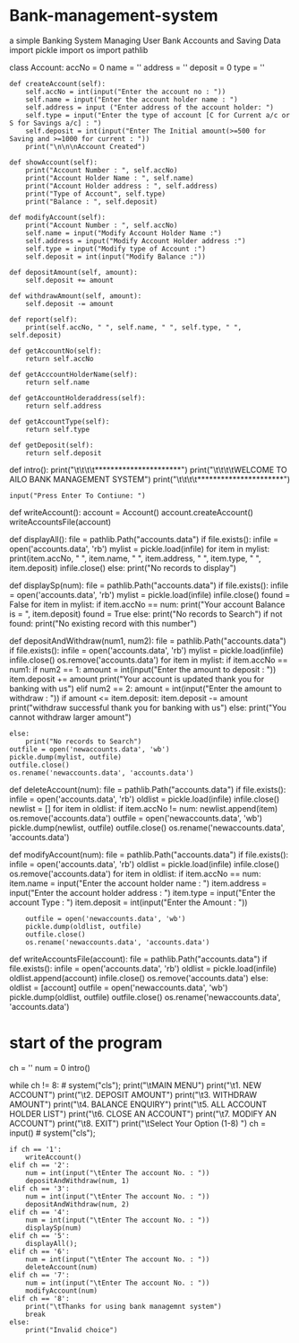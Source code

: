 # Bank-management-system
a simple Banking System Managing User Bank Accounts and Saving Data
import pickle
import os
import pathlib


class Account:
    accNo = 0
    name = ''
    address = ''
    deposit = 0
    type = ''

    def createAccount(self):
        self.accNo = int(input("Enter the account no : "))
        self.name = input("Enter the account holder name : ")
        self.address = input ("Enter address of the account holder: ")
        self.type = input("Enter the type of account [C for Current a/c or S for Savings a/c] : ")
        self.deposit = int(input("Enter The Initial amount(>=500 for Saving and >=1000 for current : "))
        print("\n\n\nAccount Created")

    def showAccount(self):
        print("Account Number : ", self.accNo)
        print("Account Holder Name : ", self.name)
        print("Account Holder address : ", self.address)
        print("Type of Account", self.type)
        print("Balance : ", self.deposit)

    def modifyAccount(self):
        print("Account Number : ", self.accNo)
        self.name = input("Modify Account Holder Name :")
        self.address = input("Modify Account Holder address :")
        self.type = input("Modify type of Account :")
        self.deposit = int(input("Modify Balance :"))

    def depositAmount(self, amount):
        self.deposit += amount

    def withdrawAmount(self, amount):
        self.deposit -= amount

    def report(self):
        print(self.accNo, " ", self.name, " ", self.type, " ", self.deposit)

    def getAccountNo(self):
        return self.accNo

    def getAcccountHolderName(self):
        return self.name

    def getAccountHolderaddress(self):
        return self.address

    def getAccountType(self):
        return self.type

    def getDeposit(self):
        return self.deposit


def intro():
    print("\t\t\t\t**********************")
    print("\t\t\t\tWELCOME TO AILO BANK MANAGEMENT SYSTEM")
    print("\t\t\t\t**********************")

    input("Press Enter To Contiune: ")


def writeAccount():
    account = Account()
    account.createAccount()
    writeAccountsFile(account)


def displayAll():
    file = pathlib.Path("accounts.data")
    if file.exists():
        infile = open('accounts.data', 'rb')
        mylist = pickle.load(infile)
        for item in mylist:
            print(item.accNo, " ", item.name, " ", item.address, " ", item.type, " ", item.deposit)
        infile.close()
    else:
        print("No records to display")


def displaySp(num):
    file = pathlib.Path("accounts.data")
    if file.exists():
        infile = open('accounts.data', 'rb')
        mylist = pickle.load(infile)
        infile.close()
        found = False
        for item in mylist:
            if item.accNo == num:
                print("Your account Balance is = ", item.deposit)
                found = True
    else:
        print("No records to Search")
    if not found:
        print("No existing record with this number")


def depositAndWithdraw(num1, num2):
    file = pathlib.Path("accounts.data")
    if file.exists():
        infile = open('accounts.data', 'rb')
        mylist = pickle.load(infile)
        infile.close()
        os.remove('accounts.data')
        for item in mylist:
            if item.accNo == num1:
                if num2 == 1:
                    amount = int(input("Enter the amount to deposit : "))
                    item.deposit += amount
                    print("Your account is updated thank you for banking with us")
                elif num2 == 2:
                    amount = int(input("Enter the amount to withdraw : "))
                    if amount <= item.deposit:
                        item.deposit -= amount
                        print("withdraw successful thank you for banking with us")
                    else:
                        print("You cannot withdraw larger amount")

    else:
        print("No records to Search")
    outfile = open('newaccounts.data', 'wb')
    pickle.dump(mylist, outfile)
    outfile.close()
    os.rename('newaccounts.data', 'accounts.data')


def deleteAccount(num):
    file = pathlib.Path("accounts.data")
    if file.exists():
        infile = open('accounts.data', 'rb')
        oldlist = pickle.load(infile)
        infile.close()
        newlist = []
        for item in oldlist:
            if item.accNo != num:
                newlist.append(item)
        os.remove('accounts.data')
        outfile = open('newaccounts.data', 'wb')
        pickle.dump(newlist, outfile)
        outfile.close()
        os.rename('newaccounts.data', 'accounts.data')


def modifyAccount(num):
    file = pathlib.Path("accounts.data")
    if file.exists():
        infile = open('accounts.data', 'rb')
        oldlist = pickle.load(infile)
        infile.close()
        os.remove('accounts.data')
        for item in oldlist:
            if item.accNo == num:
                item.name = input("Enter the account holder name : ")
                item.address = input("Enter the account holder address : ")
                item.type = input("Enter the account Type : ")
                item.deposit = int(input("Enter the Amount : "))

        outfile = open('newaccounts.data', 'wb')
        pickle.dump(oldlist, outfile)
        outfile.close()
        os.rename('newaccounts.data', 'accounts.data')


def writeAccountsFile(account):
    file = pathlib.Path("accounts.data")
    if file.exists():
        infile = open('accounts.data', 'rb')
        oldlist = pickle.load(infile)
        oldlist.append(account)
        infile.close()
        os.remove('accounts.data')
    else:
        oldlist = [account]
    outfile = open('newaccounts.data', 'wb')
    pickle.dump(oldlist, outfile)
    outfile.close()
    os.rename('newaccounts.data', 'accounts.data')


# start of the program
ch = ''
num = 0
intro()

while ch != 8:
    # system("cls");
    print("\tMAIN MENU")
    print("\t1. NEW ACCOUNT")
    print("\t2. DEPOSIT AMOUNT")
    print("\t3. WITHDRAW AMOUNT")
    print("\t4. BALANCE ENQUIRY")
    print("\t5. ALL ACCOUNT HOLDER LIST")
    print("\t6. CLOSE AN ACCOUNT")
    print("\t7. MODIFY AN ACCOUNT")
    print("\t8. EXIT")
    print("\tSelect Your Option (1-8) ")
    ch = input()
    # system("cls");

    if ch == '1':
        writeAccount()
    elif ch == '2':
        num = int(input("\tEnter The account No. : "))
        depositAndWithdraw(num, 1)
    elif ch == '3':
        num = int(input("\tEnter The account No. : "))
        depositAndWithdraw(num, 2)
    elif ch == '4':
        num = int(input("\tEnter The account No. : "))
        displaySp(num)
    elif ch == '5':
        displayAll();
    elif ch == '6':
        num = int(input("\tEnter The account No. : "))
        deleteAccount(num)
    elif ch == '7':
        num = int(input("\tEnter The account No. : "))
        modifyAccount(num)
    elif ch == '8':
        print("\tThanks for using bank managemnt system")
        break
    else:
        print("Invalid choice")
